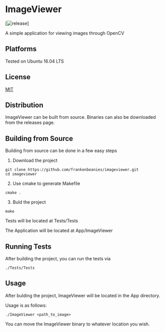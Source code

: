 ImageViewer
===========

[![release](http://github-release-version.herokuapp.com/github/frankenbeanies/imageviewer/release.svg?style=flat)]

A simple application for viewing images through OpenCV

Platforms
---------

Tested on Ubuntu 16.04 LTS

License
-------

[MIT](LICENSE)

Distribution
------------

ImageViewer can be built from source. Binaries can also be downloaded from the releases page. 

Building from Source
--------------------

Building from source can be done in a few easy steps

1) Download the project

```
git clone https://github.com/frankenbeanies/imageviewer.git
cd imageviewer
```

2) Use cmake to generate Makefile

```
cmake .
```

3) Buld the project

```
make
```

Tests will be located at Tests/Tests

The Application will be located at App/ImageViewer

Running Tests
-------------

After building the project, you can run the tests via

```
./Tests/Tests
```

Usage
-----

After bulding the project, ImageViewer will be located in the App directory.

Usage is as follows: 

```
./ImageViewer <path_to_image>
```

You can move the ImageViewer binary to whatever location you wish.